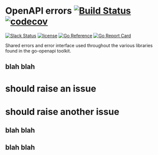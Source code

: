 # OpenAPI errors [![Build Status](https://github.com/go-openapi/errors/actions/workflows/go-test.yml/badge.svg)](https://github.com/go-openapi/errors/actions?query=workflow%3A"go+test") [![codecov](https://codecov.io/gh/go-openapi/errors/branch/master/graph/badge.svg)](https://codecov.io/gh/go-openapi/errors)

[![Slack Status](https://slackin.goswagger.io/badge.svg)](https://slackin.goswagger.io)
[![license](http://img.shields.io/badge/license-Apache%20v2-orange.svg)](https://raw.githubusercontent.com/go-openapi/errors/master/LICENSE)
[![Go Reference](https://pkg.go.dev/badge/github.com/go-openapi/errors.svg)](https://pkg.go.dev/github.com/go-openapi/errors)
[![Go Report Card](https://goreportcard.com/badge/github.com/go-openapi/errors)](https://goreportcard.com/report/github.com/go-openapi/errors)

Shared errors and error interface used throughout the various libraries found in the go-openapi toolkit.


## blah blah

# should raise an issue

# should raise another issue

## blah blah
## blah blah
